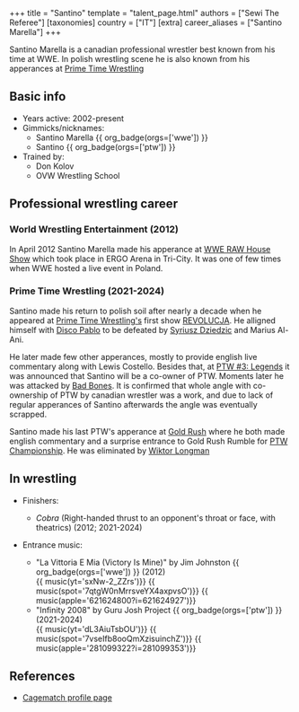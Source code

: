 +++
title = "Santino"
template = "talent_page.html"
authors = ["Sewi The Referee"]
[taxonomies]
country = ["IT"]
[extra]
career_aliases = ["Santino Marella"]
+++

Santino Marella is a canadian professional wrestler best known from his time at WWE. In polish wrestling scene he is also known from his apperances at [Prime Time Wrestling](@/o/ptw.md)

## Basic info

* Years active: 2002-present
* Gimmicks/nicknames:
  - Santino Marella {{ org_badge(orgs=['wwe']) }}
  - Santino {{ org_badge(orgs=['ptw']) }}
* Trained by:
  - Don Kolov
  - OVW Wrestling School
 
## Professional wrestling career

### World Wrestling Entertainment (2012)

In April 2012 Santino Marella made his apperance at [WWE RAW House Show](@/e/wwe/2012-04-12-wwe-raw-house-show.md) which took place in ERGO Arena in Tri-City. It was one of few times when WWE hosted a live event in Poland.

### Prime Time Wrestling (2021-2024)

Santino made his return to polish soil after nearly a decade when he appeared at [Prime Time Wrestling's](@/o/ptw.md) first show [REVOLUCJA](@/e/ptw/2021-10-09-ptw-1-revolucja.md). He alligned himself with [Disco Pablo](@/w/disco-pablo.md) to be defeated by [Syriusz Dziedzic](@/w/dziedzic.md) and Marius Al-Ani. 

He later made few other apperances, mostly to provide english live commentary along with Lewis Costello. Besides that, at [PTW #3: Legends](@/e/ptw/2022-11-26-ptw-3-legends.md) it was announced that Santino will be a co-owner of PTW. Moments later he was attacked by [Bad Bones](@/w/bad-bones.md). It is confirmed that whole angle with co-ownership of PTW by canadian wrestler was a work, and due to lack of regular apperances of Santino afterwards the angle was eventually scrapped.

Santino made his last PTW's apperance at [Gold Rush](@/e/ptw/2024-02-03-ptw-5-gold-rush.md) where he both made english commentary and a surprise entrance to Gold Rush Rumble for [PTW Championship](@/c/ptw-championship.md). He was eliminated by [Wiktor Longman](@/w/wiktor-longman.md)

## In wrestling

* Finishers:
  - _Cobra_ (Right-handed thrust to an opponent's throat or face, with theatrics) (2012; 2021-2024)
 
* Entrance music:
  - "La Vittoria E Mia (Victory Is Mine)" by Jim Johnston
    {{ org_badge(orgs=['wwe']) }} (2012) <br>
    {{ music(yt='sxNw-2_ZZrs')}}
    {{ music(spot='7qtgW0nMrrsveYX4axpvsO')}}
    {{ music(apple='621624800?i=621624927')}}
  - "Infinity 2008" by Guru Josh Project
    {{ org_badge(orgs=['ptw']) }} (2021-2024) <br>
    {{ music(yt='dL3AiuTsbOU')}}
    {{ music(spot='7vseIfb8ooQmXzisuinchZ')}}
    {{ music(apple='281099322?i=281099353')}}
  
## References

* [Cagematch profile page](https://www.cagematch.net/?id=2&nr=3689)
